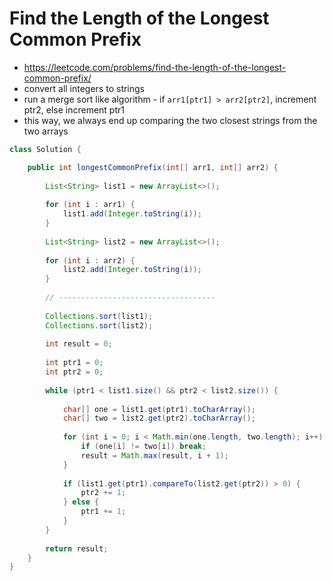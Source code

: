 # Find the Length of the Longest Common Prefix

- https://leetcode.com/problems/find-the-length-of-the-longest-common-prefix/
- convert all integers to strings
- run a merge sort like algorithm - if `arr1[ptr1] > arr2[ptr2]`, increment ptr2, else increment ptr1
- this way, we always end up comparing the two closest strings from the two arrays

```java
class Solution {

    public int longestCommonPrefix(int[] arr1, int[] arr2) {
        
        List<String> list1 = new ArrayList<>();
        
        for (int i : arr1) {
            list1.add(Integer.toString(i));
        }
        
        List<String> list2 = new ArrayList<>();
        
        for (int i : arr2) {
            list2.add(Integer.toString(i));
        }
        
        // -----------------------------------
        
        Collections.sort(list1);
        Collections.sort(list2);
        
        int result = 0;
        
        int ptr1 = 0;
        int ptr2 = 0;
        
        while (ptr1 < list1.size() && ptr2 < list2.size()) {
            
            char[] one = list1.get(ptr1).toCharArray();
            char[] two = list2.get(ptr2).toCharArray();
            
            for (int i = 0; i < Math.min(one.length, two.length); i++) {
                if (one[i] != two[i]) break;
                result = Math.max(result, i + 1);
            }
            
            if (list1.get(ptr1).compareTo(list2.get(ptr2)) > 0) {
                ptr2 += 1;
            } else {
                ptr1 += 1;
            }
        }
        
        return result;
    }
}
```
